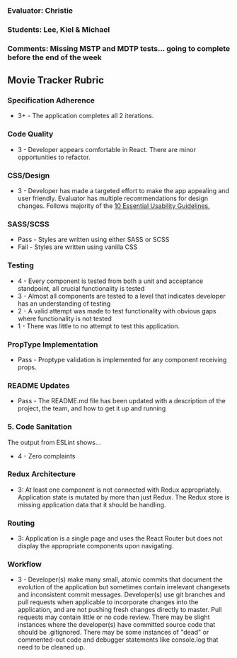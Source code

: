 ### Evaluator: Christie
### Students: Lee, Kiel & Michael
### Comments:  Missing MSTP and MDTP tests... going to complete before the end of the week

## Movie Tracker Rubric

### Specification Adherence

* 3+ - The application completes all 2 iterations.

### Code Quality

* 3 - Developer appears comfortable in React. There are minor opportunities to refactor.

### CSS/Design

* 3 - Developer has made a targeted effort to make the app appealing and user friendly. Evaluator has multiple recommendations for design changes. Follows majority of the [10 Essential Usability Guidelines.](https://speckyboy.com/10-essential-web-application-usability-guidelines/)

### SASS/SCSS

* Pass - Styles are written using either SASS or SCSS
* Fail - Styles are written using vanilla CSS

### Testing

* 4 - Every component is tested from both a unit and acceptance standpoint, all crucial functionality is tested
* 3 - Almost all components are tested to a level that indicates developer has an understanding of testing
* 2 - A valid attempt was made to test functionality with obvious gaps where functionality is not tested
* 1 - There was little to no attempt to test this application.

### PropType Implementation

* Pass - Proptype validation is implemented for any component receiving props.

### README Updates

* Pass - The README.md file has been updated with a description of the project, the team, and how to get it up and running

### 5. Code Sanitation

The output from ESLint shows…

* 4 - Zero complaints

### Redux Architecture

* 3: At least one component is not connected with Redux appropriately. Application state is mutated by more than just Redux. The Redux store is missing application data that it should be handling.

### Routing

* 3: Application is a single page and uses the React Router but does not display the appropriate components upon navigating.

### Workflow

* 3 - Developer(s) make many small, atomic commits that document the evolution of the application but sometimes contain irrelevant changesets and inconsistent commit messages. Developer(s) use git branches and pull requests when applicable to incorporate changes into the application, and are not pushing fresh changes directly to master. Pull requests may contain little or no code review. There may be slight instances where the developer(s) have committed source code that should be .gitignored. There may be some instances of "dead" or commented-out code and debugger statements like console.log that need to be cleaned up.


